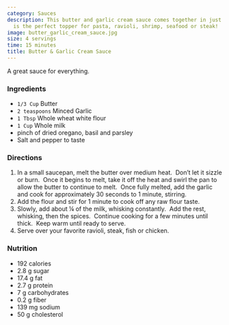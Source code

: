 ```yaml
---
category: Sauces
description: This butter and garlic cream sauce comes together in just minutes and
  is the perfect topper for pasta, ravioli, shrimp, seafood or steak!
image: butter_garlic_cream_sauce.jpg
size: 4 servings
time: 15 minutes
title: Butter & Garlic Cream Sauce
---
```

A great sauce for everything.

### Ingredients

* `1/3 Cup` Butter
* `2 teaspoons` Minced Garlic
* `1 Tbsp` Whole wheat white flour
* `1 Cup` Whole milk
* pinch of dried oregano, basil and parsley
* Salt and pepper to taste

### Directions

1. In a small saucepan, melt the butter over medium heat.  Don’t let it sizzle or burn.  Once it begins to melt, take it off the heat and swirl the pan to allow the butter to continue to melt.  Once fully melted, add the garlic and cook for approximately 30 seconds to 1 minute, stirring.
2. Add the flour and stir for 1 minute to cook off any raw flour taste.
3. Slowly, add about ¼ of the milk, whisking constantly.  Add the rest, whisking, then the spices.  Continue cooking for a few minutes until thick.  Keep warm until ready to serve.
4. Serve over your favorite ravioli, steak, fish or chicken.

### Nutrition

* 192 calories
*  2.8 g sugar
*  17.4 g fat
*  2.7 g protein
*  7 g carbohydrates
*  0.2 g fiber
*  139 mg sodium
*  50 g cholesterol